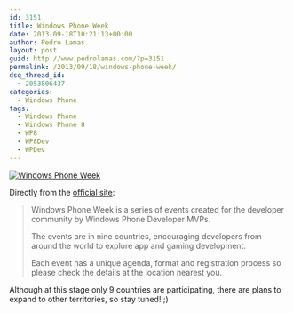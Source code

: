 ```yaml
---
id: 3151
title: Windows Phone Week
date: 2013-09-18T10:21:13+00:00
author: Pedro Lamas
layout: post
guid: http://www.pedrolamas.com/?p=3151
permalink: /2013/09/18/windows-phone-week/
dsq_thread_id:
  - 2053806437
categories:
  - Windows Phone
tags:
  - Windows Phone
  - Windows Phone 8
  - WP8
  - WP8Dev
  - WPDev
---
```

[![Windows Phone Week](http://www.pedrolamas.com/wp-content/uploads/2013/09/Windows-Phone-Week.png)](https://wpcommunityweek.eventday.com/)

Directly from the [official site](https://wpcommunityweek.eventday.com/):

> Windows Phone Week is a series of events created for the developer community by Windows Phone Developer MVPs.
> 
> The events are in nine countries, encouraging developers from around the world to explore app and gaming development.
> 
> Each event has a unique agenda, format and registration process so please check the details at the location nearest you.

Although at this stage only 9 countries are participating, there are plans to expand to other territories, so stay tuned! ;)